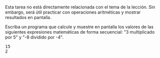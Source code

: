 
Esta tarea no está directamente relacionada con el tema de la lección. Sin embargo, será útil practicar con operaciones aritméticas y mostrar resultados en pantalla.

Escriba un programa que calcule y muestre en pantalla los valores de las siguientes expresiones matemáticas de forma secuencial: "3 multiplicado por 5" y "-8 dividido por -4".

<pre class='hexlet-basics-output'>
15
2
</pre>

